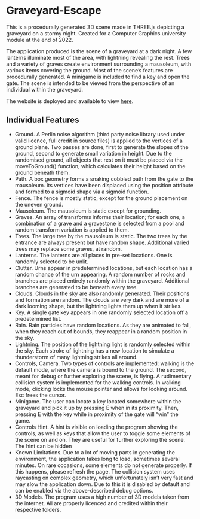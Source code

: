 # Graveyard-Escape
This is a procedurally generated 3D scene made in THREE.js depicting a graveyard on a stormy night. Created for a Computer Graphics university module at the end of 2022.

The application produced is the scene of a graveyard at a dark night. A few lanterns illuminate most of the area, with lightning revealing the rest. Trees and a variety of graves create environment surrounding a mausoleum, with various items covering the ground. Most of the scene’s features are procedurally generated. A minigame is included to find a key and open the gate. The scene is intended to be viewed from the perspective of an individual within the graveyard.

The website is deployed and available to view [here](https://mkocvara.github.io/Graveyard-Escape/).

## Individual Features
*	Ground. A Perlin noise algorithm (third party noise library used under valid licence, full credit in source files) is applied to the vertices of a ground plane. Two passes are done, first to generate the slopes of the ground, second to generate small variation in height. Due to the randomised ground, all objects that rest on it must be placed via the moveToGround() function, which calculates their height based on the ground beneath them.
*	Path. A box geometry forms a snaking cobbled path from the gate to the mausoleum. Its vertices have been displaced using the position attribute and formed to a sigmoid shape via a sigmoid function.
*	Fence. The fence is mostly static, except for the ground placement on the uneven ground.
*	Mausoleum. The mausoleum is static except for grounding.
*	Graves. An array of transforms informs their location; for each one, a combination of a grave and a gravestone is selected from a pool and random transform variation is applied to them.
*	Trees. The large tree by the mausoleum is static. The two trees by the entrance are always present but have random shape. Additional varied trees may replace some graves, at random.
*	Lanterns. The lanterns are all places in pre-set locations. One is randomly selected to be unlit.
*	Clutter. Urns appear in predetermined locations, but each location has a random chance of the urn appearing. A random number of rocks and branches are placed entirely randomly within the graveyard. Additional branches are generated to be beneath every tree.
*	Clouds. Clouds in the sky are also randomly generated. Their positions and formation are random. The clouds are very dark and are more of a dark looming shape, but the lightning lights them up when it strikes.
*	Key. A single gate key appears in one randomly selected location off a predetermined list.
*	Rain. Rain particles have random locations. As they are animated to fall, when they reach out of bounds, they reappear in a random position in the sky.
*	Lightning. The position of the lightning light is randomly selected within the sky. Each stroke of lightning has a new location to simulate a thunderstorm of many lightning strikes all around. 
*	Controls, Camera. Two types of controls are implemented: walking is the default mode, where the camera is bound to the ground. The second, meant for debug or further exploring the scene, is flying. A rudimentary collision system is implemented for the walking controls. In walking mode, clicking locks the mouse pointer and allows for looking around. Esc frees the cursor.
*	Minigame. The user can locate a key located somewhere within the graveyard and pick it up by pressing E when in its proximity. Then, pressing E with the key while in proximity of the gate will “win” the game.
*	Controls Hint. A hint is visible on loading the program showing the controls, as well as keys that allow the user to toggle some elements of the scene on and on. They are useful for further exploring the scene. The hint can be hidden
*	Known Limitations. Due to a lot of moving parts in generating the environment, the application takes long to load, sometimes several minutes. On rare occasions, some elements do not generate properly. If this happens, please refresh the page. The collision system uses raycasting on complex geometry, which unfortunately isn’t very fast and may slow the application down. Due to this it is disabled by default and can be enabled via the above-described debug options.
*	3D Models. The program uses a high number of 3D models taken from the internet. All are properly licenced and credited within their respective folders.
